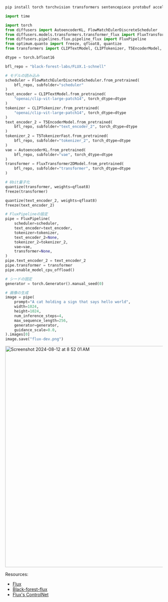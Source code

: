 ```py
pip install torch torchvision transformers sentencepiece protobuf accelerate diffusers optimum-quanto huggingface_hub
```

```py
import time

import torch
from diffusers import AutoencoderKL, FlowMatchEulerDiscreteScheduler
from diffusers.models.transformers.transformer_flux import FluxTransformer2DModel
from diffusers.pipelines.flux.pipeline_flux import FluxPipeline
from optimum.quanto import freeze, qfloat8, quantize
from transformers import CLIPTextModel, CLIPTokenizer, T5EncoderModel, T5TokenizerFast

dtype = torch.bfloat16

bfl_repo = "black-forest-labs/FLUX.1-schnell"

# モデルの読み込み
scheduler = FlowMatchEulerDiscreteScheduler.from_pretrained(
    bfl_repo, subfolder="scheduler"
)
text_encoder = CLIPTextModel.from_pretrained(
    "openai/clip-vit-large-patch14", torch_dtype=dtype
)
tokenizer = CLIPTokenizer.from_pretrained(
    "openai/clip-vit-large-patch14", torch_dtype=dtype
)
text_encoder_2 = T5EncoderModel.from_pretrained(
    bfl_repo, subfolder="text_encoder_2", torch_dtype=dtype
)
tokenizer_2 = T5TokenizerFast.from_pretrained(
    bfl_repo, subfolder="tokenizer_2", torch_dtype=dtype
)
vae = AutoencoderKL.from_pretrained(
    bfl_repo, subfolder="vae", torch_dtype=dtype
)
transformer = FluxTransformer2DModel.from_pretrained(
    bfl_repo, subfolder="transformer", torch_dtype=dtype
)

# 8bit量子化
quantize(transformer, weights=qfloat8)
freeze(transformer)

quantize(text_encoder_2, weights=qfloat8)
freeze(text_encoder_2)

# FluxPipelineの設定
pipe = FluxPipeline(
    scheduler=scheduler,
    text_encoder=text_encoder,
    tokenizer=tokenizer,
    text_encoder_2=None,
    tokenizer_2=tokenizer_2,
    vae=vae,
    transformer=None,
)
pipe.text_encoder_2 = text_encoder_2
pipe.transformer = transformer
pipe.enable_model_cpu_offload()

# シードの固定
generator = torch.Generator().manual_seed(0)

# 画像の生成
image = pipe(
    prompt="A cat holding a sign that says hello world",
    width=1024,
    height=1024,
    num_inference_steps=4,
    max_sequence_length=256,
    generator=generator,
    guidance_scale=0.0,
).images[0]
image.save("flux-dev.png")
```
<img width="708" alt="Screenshot 2024-08-12 at 8 52 01 AM" src="https://github.com/user-attachments/assets/b67359dd-501b-4efb-85e5-504adf3385e7">

Resources:
- [Flux](https://qiita.com/yamichi77/items/1f12bac65d1584900b35)
- [Black-forest-flux](https://github.com/black-forest-labs/flux?tab=readme-ov-file)
- [Flux's ControlNet](https://note.com/npaka/n/n8254fd8d4af1)

